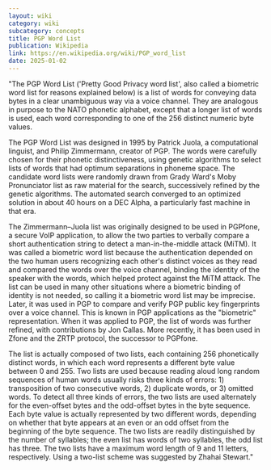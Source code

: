 ```yaml
---
layout: wiki
category: wiki
subcategory: concepts
title: PGP Word List
publication: Wikipedia
link: https://en.wikipedia.org/wiki/PGP_word_list
date: 2025-01-02
---
```


"The PGP Word List ('Pretty Good Privacy word list', also called a biometric word list for reasons explained below) is a list of words for conveying data bytes in a clear unambiguous way via a voice channel. They are analogous in purpose to the NATO phonetic alphabet, except that a longer list of words is used, each word corresponding to one of the 256 distinct numeric byte values.

The PGP Word List was designed in 1995 by Patrick Juola, a computational linguist, and Philip Zimmermann, creator of PGP. The words were carefully chosen for their phonetic distinctiveness, using genetic algorithms to select lists of words that had optimum separations in phoneme space. The candidate word lists were randomly drawn from Grady Ward's Moby Pronunciator list as raw material for the search, successively refined by the genetic algorithms. The automated search converged to an optimized solution in about 40 hours on a DEC Alpha, a particularly fast machine in that era.

The Zimmermann–Juola list was originally designed to be used in PGPfone, a secure VoIP application, to allow the two parties to verbally compare a short authentication string to detect a man-in-the-middle attack (MiTM). It was called a biometric word list because the authentication depended on the two human users recognizing each other's distinct voices as they read and compared the words over the voice channel, binding the identity of the speaker with the words, which helped protect against the MiTM attack. The list can be used in many other situations where a biometric binding of identity is not needed, so calling it a biometric word list may be imprecise. Later, it was used in PGP to compare and verify PGP public key fingerprints over a voice channel. This is known in PGP applications as the "biometric" representation. When it was applied to PGP, the list of words was further refined, with contributions by Jon Callas. More recently, it has been used in Zfone and the ZRTP protocol, the successor to PGPfone.

The list is actually composed of two lists, each containing 256 phonetically distinct words, in which each word represents a different byte value between 0 and 255. Two lists are used because reading aloud long random sequences of human words usually risks three kinds of errors: 1) transposition of two consecutive words, 2) duplicate words, or 3) omitted words. To detect all three kinds of errors, the two lists are used alternately for the even-offset bytes and the odd-offset bytes in the byte sequence. Each byte value is actually represented by two different words, depending on whether that byte appears at an even or an odd offset from the beginning of the byte sequence. The two lists are readily distinguished by the number of syllables; the even list has words of two syllables, the odd list has three. The two lists have a maximum word length of 9 and 11 letters, respectively. Using a two-list scheme was suggested by Zhahai Stewart."

